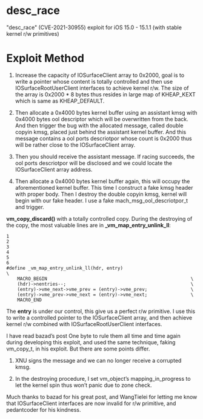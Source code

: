 # desc_race
"desc_race" (CVE-2021-30955) exploit for iOS 15.0 - 15.1.1 (with stable kernel r/w primitives)

# Exploit Method

1. Increase the capacity of IOSurfaceClient
array to 0x2000, goal is to write a pointer whose
content is totally controlled and then use IOSurfaceRootUserClient
interfaces to achieve kernel r/w. The size of the array is 0x2000 * 8 bytes
thus resides in large map of KHEAP_KEXT which is same as KHEAP_DEFAULT.

2. Then allocate a 0x4000 bytes kernel buffer using an assistant kmsg with 0x4000 bytes
ool descriptor which will be overwritten from the back. And then trigger the bug
with the allocated message, called double copyin kmsg,
placed just behind the assistant kernel buffer. And this message
contains a ool ports descriotpor whose count is 0x2000
thus will be rather close to the IOSurfaceClient array.

3. Then you should receive the assistant message. If racing succeeds,
the ool ports descriotpor will be disclosed and
we could locate the IOSurfaceClient array address.

4. Then allocate a 0x4000 bytes kernel buffer again, this will
occupy the aforementioned kernel buffer. This time I construct a fake
kmsg header with proper body. Then I destroy the double
copyin kmsg, kernel will begin with our fake header.
I use a fake mach_msg_ool_descriotpor_t and trigger.

**vm_copy_discard()** with a totally controlled copy.
During the destroying of the copy, the most valuable
lines are in **_vm_map_entry_unlink_ll**:

```
1
2
3
4
5
6
#define _vm_map_entry_unlink_ll(hdr, entry)                             \
	MACRO_BEGIN                                                     \
	(hdr)->nentries--;                                              \
	(entry)->vme_next->vme_prev = (entry)->vme_prev;                \
	(entry)->vme_prev->vme_next = (entry)->vme_next;                \
	MACRO_END
```

The **entry** is under our control, this give us a perfect
r/w primitive. I use this to write a controlled pointer
to the IOSurfaceClient array, and then achieve kernel
r/w combined with IOSurfaceRootUserClient interfaces.

I have read bazad’s post One byte to rule them all time and
time again during developing this exploit, and used the same
technique, faking vm_copy_t, in his exploit. But there are
some points differ.

1. XNU signs the message and we can no longer receive a
corrupted kmsg.

2. In the destroying procedure, I set vm_object’s mapping_in_progress
to let the kernel spin thus won’t panic due to zone
check.

Much thanks to bazad for his great post, and WangTielei for
letting me know that IOSurfaceClient interfaces are now invalid
for r/w primitive, and pedantcoder for his kindness.
